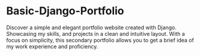 # Basic-Django-Portfolio
Discover a simple and elegant portfolio website created with Django. Showcasing my skills, and projects   in a clean and intuitive layout. With a focus on simplicity, this secondary portfolio allows you to get a brief idea of my work experience and proficiency.